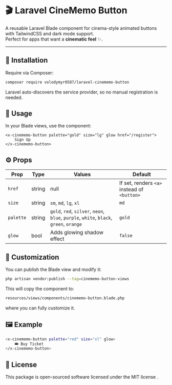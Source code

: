 # 🎬 Laravel CineMemo Button

A reusable Laravel Blade component for cinema-style animated buttons with TailwindCSS and dark mode support.  
Perfect for apps that want a **cinematic feel** ✨.

---

## 🚀 Installation

Require via Composer:

```bash
composer require volodymyr0587/laravel-cinememo-button
```
Laravel auto-discovers the service provider, so no manual registration is needed.

## 🔧 Usage
In your Blade views, use the component:

```
<x-cinememo-button palette="gold" size="lg" glow href="/register">
    Sign Up
</x-cinememo-button>
```

## ⚙️ Props
| Prop      | Type        | Values                                                                                 | Default |
| --------- | ----------- | -------------------------------------------------------------------------------------- | ------- |
| `href`    | string|null | If set, renders `<a>` instead of `<button>`                                            | `null`  |
| `size`    | string      | `sm`, `md`, `lg`, `xl`                                                                 | `md`    |
| `palette` | string      | `gold`, `red`, `silver`, `neon`, `blue`, `purple`, `white`, `black`, `green`, `orange` | `gold`  |
| `glow`    | bool        | Adds glowing shadow effect                                                             | `false` |

## 🎨 Customization
You can publish the Blade view and modify it:
```bash
php artisan vendor:publish --tag=cinememo-button-views
```
This will copy the component to:
```bash
resources/views/components/cinememo-button.blade.php
```
where you can fully customize it.

## 🖼 Example
```bash
<x-cinememo-button palette="red" size="xl" glow>
    🎟 Buy Ticket
</x-cinememo-button>
```

## 📄 License

This package is open-sourced software licensed under the MIT license
.
